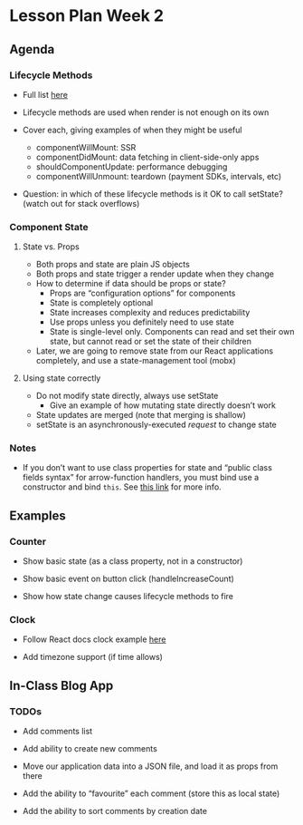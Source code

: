 # Lesson Plan Week 2

## Agenda

### Lifecycle Methods

- Full list [here](https://reactjs.org/docs/react-component.html)

- Lifecycle methods are used when render is not enough on its own

- Cover each, giving examples of when they might be useful
  - componentWillMount: SSR
  - componentDidMount: data fetching in client-side-only apps
  - shouldComponentUpdate: performance debugging
  - componentWillUnmount: teardown (payment SDKs, intervals, etc)

- Question: in which of these lifecycle methods is it OK to call setState? (watch out for stack overflows)

### Component State

1. State vs. Props
    - Both props and state are plain JS objects
    - Both props and state trigger a render update when they change
    - How to determine if data should be props or state?
      - Props are “configuration options” for components
      - State is completely optional
      - State increases complexity and reduces predictability
      - Use props unless you definitely need to use state
      - State is single-level only. Components can read and set their own state, but cannot read or set the state of their children
    - Later, we are going to remove state from our React applications completely, and use a state-management tool (mobx)

2. Using state correctly
    - Do not modify state directly, always use setState
        - Give an example of how mutating state directly doesn’t work
    - State updates are merged (note that merging is shallow)
    - setState is an asynchronously-executed _request_ to change state

### Notes

- If you don’t want to use class properties for state and “public class fields syntax” for arrow-function handlers, you must bind use a constructor and bind `this`. See [this link](https://reactjs.org/docs/handling-events.html) for more info.

## Examples

### Counter

- Show basic state (as a class property, not in a constructor)

- Show basic event on button click (handleIncreaseCount)

- Show how state change causes lifecycle methods to fire 

### Clock

- Follow React docs clock example [here](https://reactjs.org/docs/state-and-lifecycle.html)

- Add timezone support (if time allows)

## In-Class Blog App

### TODOs

- Add comments list

- Add ability to create new comments

- Move our application data into a JSON file, and load it as props from there

- Add the ability to “favourite” each comment (store this as local state)

- Add the ability to sort comments by creation date
